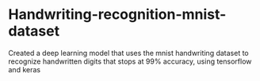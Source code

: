 # Handwriting-recognition-mnist-dataset
Created a deep learning model that uses the mnist handwriting dataset to recognize handwritten digits that stops at 99% accuracy, using tensorflow and keras
